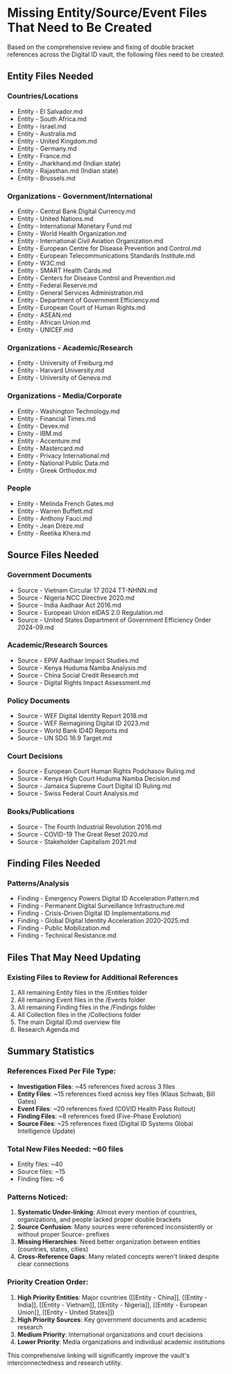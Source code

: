 # Missing Entity/Source/Event Files That Need to Be Created

Based on the comprehensive review and fixing of double bracket references across the Digital ID vault, the following files need to be created:

## Entity Files Needed

### Countries/Locations
- Entity - El Salvador.md
- Entity - South Africa.md
- Entity - Israel.md
- Entity - Australia.md
- Entity - United Kingdom.md
- Entity - Germany.md
- Entity - France.md
- Entity - Jharkhand.md (Indian state)
- Entity - Rajasthan.md (Indian state)
- Entity - Brussels.md

### Organizations - Government/International
- Entity - Central Bank Digital Currency.md
- Entity - United Nations.md
- Entity - International Monetary Fund.md
- Entity - World Health Organization.md
- Entity - International Civil Aviation Organization.md
- Entity - European Centre for Disease Prevention and Control.md
- Entity - European Telecommunications Standards Institute.md
- Entity - W3C.md
- Entity - SMART Health Cards.md
- Entity - Centers for Disease Control and Prevention.md
- Entity - Federal Reserve.md
- Entity - General Services Administration.md
- Entity - Department of Government Efficiency.md
- Entity - European Court of Human Rights.md
- Entity - ASEAN.md
- Entity - African Union.md
- Entity - UNICEF.md

### Organizations - Academic/Research
- Entity - University of Freiburg.md
- Entity - Harvard University.md
- Entity - University of Geneva.md

### Organizations - Media/Corporate
- Entity - Washington Technology.md
- Entity - Financial Times.md
- Entity - Devex.md
- Entity - IBM.md
- Entity - Accenture.md
- Entity - Mastercard.md
- Entity - Privacy International.md
- Entity - National Public Data.md
- Entity - Greek Orthodox.md

### People
- Entity - Melinda French Gates.md
- Entity - Warren Buffett.md
- Entity - Anthony Fauci.md
- Entity - Jean Drèze.md
- Entity - Reetika Khera.md

## Source Files Needed

### Government Documents
- Source - Vietnam Circular 17 2024 TT-NHNN.md
- Source - Nigeria NCC Directive 2020.md
- Source - India Aadhaar Act 2016.md
- Source - European Union eIDAS 2.0 Regulation.md
- Source - United States Department of Government Efficiency Order 2024-09.md

### Academic/Research Sources
- Source - EPW Aadhaar Impact Studies.md
- Source - Kenya Huduma Namba Analysis.md
- Source - China Social Credit Research.md
- Source - Digital Rights Impact Assessment.md

### Policy Documents
- Source - WEF Digital Identity Report 2018.md
- Source - WEF Reimagining Digital ID 2023.md
- Source - World Bank ID4D Reports.md
- Source - UN SDG 16.9 Target.md

### Court Decisions
- Source - European Court Human Rights Podchasov Ruling.md
- Source - Kenya High Court Huduma Namba Decision.md
- Source - Jamaica Supreme Court Digital ID Ruling.md
- Source - Swiss Federal Court Analysis.md

### Books/Publications
- Source - The Fourth Industrial Revolution 2016.md
- Source - COVID-19 The Great Reset 2020.md
- Source - Stakeholder Capitalism 2021.md

## Finding Files Needed

### Patterns/Analysis
- Finding - Emergency Powers Digital ID Acceleration Pattern.md
- Finding - Permanent Digital Surveillance Infrastructure.md
- Finding - Crisis-Driven Digital ID Implementations.md
- Finding - Global Digital Identity Acceleration 2020-2025.md
- Finding - Public Mobilization.md
- Finding - Technical Resistance.md

## Files That May Need Updating

### Existing Files to Review for Additional References
1. All remaining Entity files in the /Entities folder
2. All remaining Event files in the /Events folder
3. All remaining Finding files in the /Findings folder
4. All Collection files in the /Collections folder
5. The main Digital ID.md overview file
6. Research Agenda.md

## Summary Statistics

### References Fixed Per File Type:
- **Investigation Files**: ~45 references fixed across 3 files
- **Entity Files**: ~15 references fixed across key files (Klaus Schwab, Bill Gates)
- **Event Files**: ~20 references fixed (COVID Health Pass Rollout)
- **Finding Files**: ~8 references fixed (Five-Phase Evolution)
- **Source Files**: ~25 references fixed (Digital ID Systems Global Intelligence Update)

### Total New Files Needed: ~60 files
- Entity files: ~40
- Source files: ~15
- Finding files: ~6

### Patterns Noticed:
1. **Systematic Under-linking**: Almost every mention of countries, organizations, and people lacked proper double brackets
2. **Source Confusion**: Many sources were referenced inconsistently or without proper Source- prefixes
3. **Missing Hierarchies**: Need better organization between entities (countries, states, cities)
4. **Cross-Reference Gaps**: Many related concepts weren't linked despite clear connections

### Priority Creation Order:
1. **High Priority Entities**: Major countries ([[Entity - China]], [[Entity - India]], [[Entity - Vietnam]], [[Entity - Nigeria]], [[Entity - European Union]], [[Entity - United States]])
2. **High Priority Sources**: Key government documents and academic research
3. **Medium Priority**: International organizations and court decisions
4. **Lower Priority**: Media organizations and individual academic institutions

This comprehensive linking will significantly improve the vault's interconnectedness and research utility.